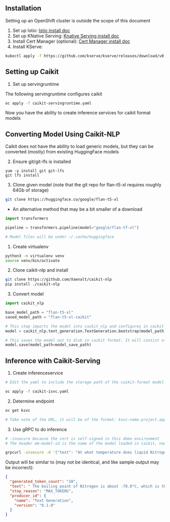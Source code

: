 ## Installation

Setting up an OpenShift cluster is outside the scope of this document

1. Set up Istio: [Istio install doc](https://knative.dev/docs/install/installing-istio)
2. Set up KNative Serving: [Knative Serving install doc](https://knative.dev/docs/install/yaml-install/serving/install-serving-with-yaml/)
3. Install Cert Manager (optional): [Cert Manager install doc](https://cert-manager.io/docs/installation/)
4. Install KServe:

```bash
kubectl apply -f https://github.com/kserve/kserve/releases/download/v0.10.0/kserve.yaml
```

## Setting up Caikit

1. Set up servingruntime

The following servingruntime configures caikit

```bash
oc apply -f caikit-servingruntime.yaml
```

Now you have the ability to create inference services for caikit format models

## Converting Model Using Caikit-NLP

Caikit does not have the ability to load generic models, but they can be converted (mostly) from existing HuggingFace models

2. Ensure git/git-lfs is installed

```
yum -y install git git-lfs
git lfs install
```

3. Clone given model (note that the git repo for flan-t5-xl requires roughly 64Gb of storage)

```bash
git clone https://huggingface.co/google/flan-t5-xl
```

- An alternative method that may be a bit smaller of a download

```python
import transformers

pipeline = transformers.pipeline(model="google/flan-tf-xl")

# Model files will be under ~/.cache/huggingface
```

1. Create virtualenv

```bash
python3 -m virtualenv venv
source venv/bin/activate
```

2. Clone caikit-nlp and install

```bash
git clone https://github.com/Xaenalt/caikit-nlp
pip install ./caikit-nlp
```

3. Convert model

```python
import caikit_nlp

base_model_path = "flan-t5-xl"
saved_model_path = "flan-t5-xl-caikit"

# This step imports the model into caikit_nlp and configures in caikit format
model = caikit_nlp.text_generation.TextGeneration.bootstrap(model_path)

# This saves the model out to disk in caikit format. It will consist of a directory with a config.yml and an artifacts directory
model.save(model_path=model_save_path)
```

## Inference with Caikit-Serving

1. Create inferenceservice

```bash
# Edit the yaml to include the storage path of the caikit-format model

oc apply -f caikit-isvc.yaml
```

2. Determine endpoint

```bash
oc get ksvc

# Take note of the URL, it will be of the format: ksvc-name.project.apps.cluster-name.openshiftapps.com
```

3. Use gRPC to do inference

```bash
# -insecure because the cert is self-signed in this demo environment
# The header mm-model-id is the name of the model loaded in caikit, named the same as the directory the caikit model resides in

grpcurl -insecure -d '{"text": "At what temperature does liquid Nitrogen boil?"}' -H "mm-model-id: flan-t5-xl-caikit" ksvc-name.project.apps.cluster-name.openshiftapps.com:443 caikit.runtime.Nlp.NlpService/TextGenerationTaskPredict
```

Output will be similar to (may not be identical, and like sample output may be incorrect):

```json
{
  "generated_token_count": "20",
  "text": " The boiling point of Nitrogen is about -78.0°C, which is the boiling point of",
  "stop_reason": "MAX_TOKENS",
  "producer_id": {
    "name": "Text Generation",
    "version": "0.1.0"
  }
}
```
